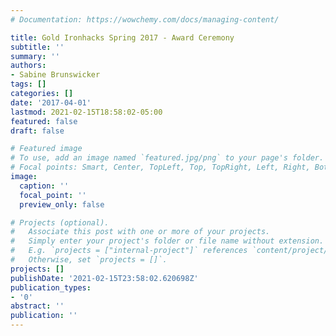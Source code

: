```yaml
---
# Documentation: https://wowchemy.com/docs/managing-content/

title: Gold Ironhacks Spring 2017 - Award Ceremony
subtitle: ''
summary: ''
authors:
- Sabine Brunswicker
tags: []
categories: []
date: '2017-04-01'
lastmod: 2021-02-15T18:58:02-05:00
featured: false
draft: false

# Featured image
# To use, add an image named `featured.jpg/png` to your page's folder.
# Focal points: Smart, Center, TopLeft, Top, TopRight, Left, Right, BottomLeft, Bottom, BottomRight.
image:
  caption: ''
  focal_point: ''
  preview_only: false

# Projects (optional).
#   Associate this post with one or more of your projects.
#   Simply enter your project's folder or file name without extension.
#   E.g. `projects = ["internal-project"]` references `content/project/deep-learning/index.md`.
#   Otherwise, set `projects = []`.
projects: []
publishDate: '2021-02-15T23:58:02.620698Z'
publication_types:
- '0'
abstract: ''
publication: ''
---
```

